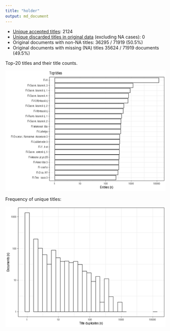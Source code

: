 ```yaml
---
title: "holder"
output: md_document
---
```





* [Unique accepted titles](output.tables/title_accepted.csv): 2124
* [Unique discarded titles in original data](output.tables/title_discarded.csv) (excluding NA cases): 0 
* Original documents with non-NA titles: 36295 / 71919 (50.5%)
* Original documents with missing (NA) titles 35624 / 71919 documents (49.5%)


 Top-20 titles and their title counts.
 
![plot of chunk summarytitle](figure/rmd_holder_summarytitle-1.png)

Frequency of unique titles:
  
![plot of chunk uniquetitles](figure/rmd_holder_uniquetitles-1.png)
